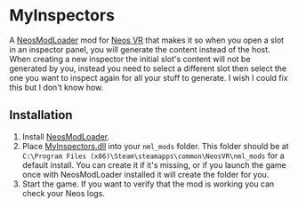 # MyInspectors

A [NeosModLoader](https://github.com/zkxs/NeosModLoader) mod for [Neos VR](https://neos.com/) that makes it so when you open a slot in an inspector panel, you will generate the content instead of the host.<br>
When creating a new inspector the initial slot's content will not be generated by you, instead you need to select a different slot then select the one you want to inspect again for all your stuff to generate. I wish I could fix this but I don't know how.

## Installation
1. Install [NeosModLoader](https://github.com/zkxs/NeosModLoader).
1. Place [MyInspectors.dll](https://github.com/art0007i/MyInspectors/releases/latest/download/MyInspectors.dll) into your `nml_mods` folder. This folder should be at `C:\Program Files (x86)\Steam\steamapps\common\NeosVR\nml_mods` for a default install. You can create it if it's missing, or if you launch the game once with NeosModLoader installed it will create the folder for you.
1. Start the game. If you want to verify that the mod is working you can check your Neos logs.
